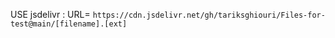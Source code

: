 USE jsdelivr :
URL=  ```https://cdn.jsdelivr.net/gh/tariksghiouri/Files-for-test@main/[filename].[ext]```
